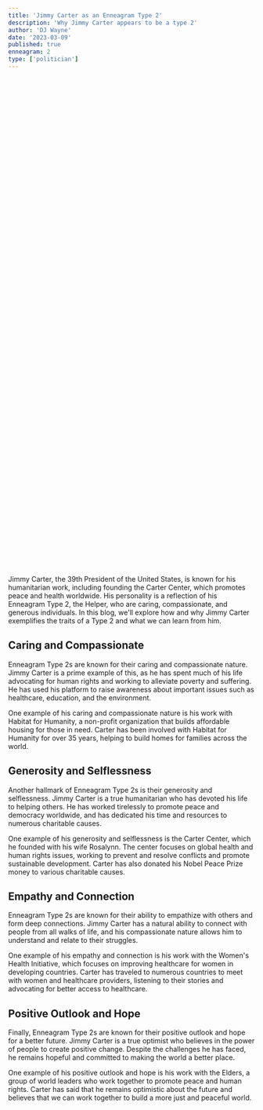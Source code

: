 ```yaml
---
title: 'Jimmy Carter as an Enneagram Type 2'
description: 'Why Jimmy Carter appears to be a type 2'
author: 'DJ Wayne'
date: '2023-03-09'
published: true
enneagram: 2
type: ['politician']
---
```


<script>
	import  PopCard  from "../../lib/components/atoms/PopCard.svelte";
</script>
<div
	style="display: flex;
    justify-content: center;
	height: 100vh;
	max-height: 1000px;"
>
	<PopCard
		image={`/types/2s/${'Jimmy_Carter'}.webp`}
		showIcon={false}
		text="Jimmy Carter"
		subtext=""
	/>
</div>

Jimmy Carter, the 39th President of the United States, is known for his humanitarian work, including founding the Carter Center, which promotes peace and health worldwide. His personality is a reflection of his Enneagram Type 2, the Helper, who are caring, compassionate, and generous individuals. In this blog, we'll explore how and why Jimmy Carter exemplifies the traits of a Type 2 and what we can learn from him.

## Caring and Compassionate

Enneagram Type 2s are known for their caring and compassionate nature. Jimmy Carter is a prime example of this, as he has spent much of his life advocating for human rights and working to alleviate poverty and suffering. He has used his platform to raise awareness about important issues such as healthcare, education, and the environment.

One example of his caring and compassionate nature is his work with Habitat for Humanity, a non-profit organization that builds affordable housing for those in need. Carter has been involved with Habitat for Humanity for over 35 years, helping to build homes for families across the world.

## Generosity and Selflessness

Another hallmark of Enneagram Type 2s is their generosity and selflessness. Jimmy Carter is a true humanitarian who has devoted his life to helping others. He has worked tirelessly to promote peace and democracy worldwide, and has dedicated his time and resources to numerous charitable causes.

One example of his generosity and selflessness is the Carter Center, which he founded with his wife Rosalynn. The center focuses on global health and human rights issues, working to prevent and resolve conflicts and promote sustainable development. Carter has also donated his Nobel Peace Prize money to various charitable causes.

## Empathy and Connection

Enneagram Type 2s are known for their ability to empathize with others and form deep connections. Jimmy Carter has a natural ability to connect with people from all walks of life, and his compassionate nature allows him to understand and relate to their struggles.

One example of his empathy and connection is his work with the Women's Health Initiative, which focuses on improving healthcare for women in developing countries. Carter has traveled to numerous countries to meet with women and healthcare providers, listening to their stories and advocating for better access to healthcare.

## Positive Outlook and Hope

Finally, Enneagram Type 2s are known for their positive outlook and hope for a better future. Jimmy Carter is a true optimist who believes in the power of people to create positive change. Despite the challenges he has faced, he remains hopeful and committed to making the world a better place.

One example of his positive outlook and hope is his work with the Elders, a group of world leaders who work together to promote peace and human rights. Carter has said that he remains optimistic about the future and believes that we can work together to build a more just and peaceful world.
